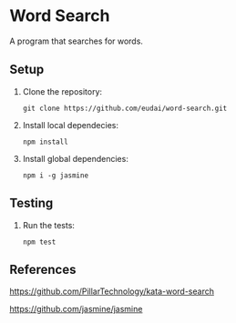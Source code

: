 # Word Search

A program that searches for words.

## Setup

1. Clone the repository: 

	`git clone https://github.com/eudai/word-search.git`

2. Install local dependecies: 

	`npm install`

3. Install global dependencies: 

	`npm i -g jasmine`


## Testing

1. Run the tests:
	
	`npm test`

## References

https://github.com/PillarTechnology/kata-word-search

https://github.com/jasmine/jasmine